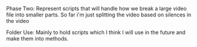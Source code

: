 Phase Two:
Represent scripts that will handle how we break a large video file into smaller parts. So far i'm just splitting the video based
on silences in the video

Folder Use:
Mainly to hold scripts which I think I will use in the future and make them into methods.




